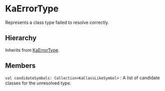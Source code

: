 # KaErrorType

Represents a class type failed to resolve correctly.

## Hierarchy

Inherits from [KaErrorType](KaErrorType.md).

## Members

`val candidateSymbols: Collection<KaClassLikeSymbol>`
: A list of candidate classes for the unresolved type.